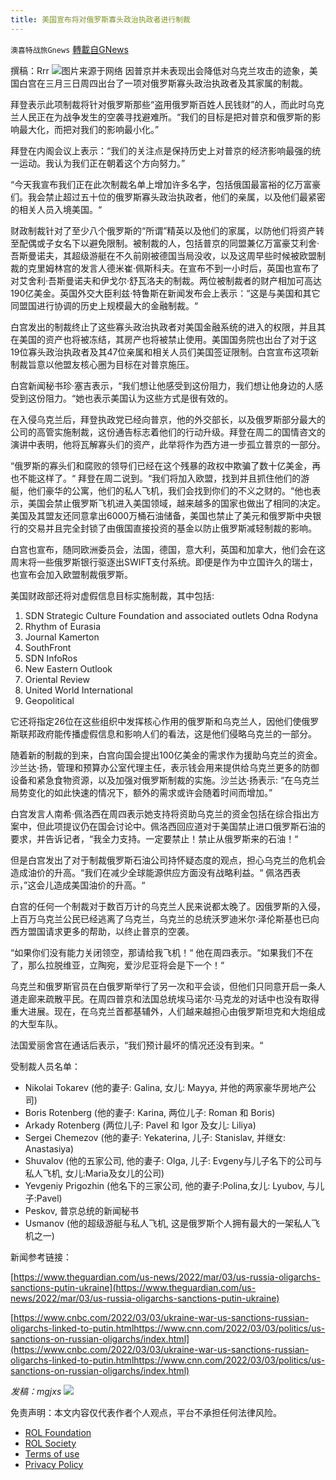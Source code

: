 ```yaml
---
title: 美国宣布将对俄罗斯寡头政治执政者进行制裁
---
```

`澳喜特战旅Gnews` [轉載自GNews](https://gnews.org/zh-hans/2104251/)

撰稿：Rrr
![](https://assets.gnews.org/wp-content/uploads/2022/03/402.jpg)图片来源于网络
因普京并未表现出会降低对乌克兰攻击的迹象，美国白宫在三月三日周四出台了一项对俄罗斯寡头政治执政者及其家属的制裁。

拜登表示此项制裁将针对俄罗斯那些“盗用俄罗斯百姓人民钱财”的人，而此时乌克兰人民正在为战争发生的空袭寻找避难所。“我们的目标是把对普京和俄罗斯的影响最大化，而把对我们的影响最小化。”

拜登在内阁会议上表示：“我们的关注点是保持历史上对普京的经济影响最强的统一运动。我认为我们正在朝着这个方向努力。”

“今天我宣布我们正在此次制裁名单上增加许多名字，包括俄国最富裕的亿万富豪们。我会禁止超过五十位的俄罗斯寡头政治执政者，他们的亲属，以及他们最紧密的相关人员入境美国。“

财政制裁针对了至少八个俄罗斯的“所谓”精英以及他们的家属，以防他们将资产转至配偶或子女名下以避免限制。被制裁的人，包括普京的同盟兼亿万富豪艾利舍·吾斯曼诺夫，其超级游艇在不久前刚被德国当局没收，以及这周早些时候被欧盟制裁的克里姆林宫的发言人德米崔·佩斯科夫。在宣布不到一小时后，英国也宣布了对艾舍利·吾斯曼诺夫和伊戈尔·舒瓦洛夫的制裁。两位被制裁者的财产相加可高达190亿美金。英国外交大臣利兹·特鲁斯在新闻发布会上表示：“这是与美国和其它同盟国进行协调的历史上规模最大的金融制裁。“

白宫发出的制裁终止了这些寡头政治执政者对美国金融系统的进入的权限，并且其在美国的资产也将被冻结，其房产也将被禁止使用。美国国务院也出台了对于这19位寡头政治执政者及其47位亲属和相关人员们美国签证限制。白宫宣布这项新制裁旨意以他盟友核心圈为目标在对普京施压。

白宫新闻秘书珍·塞吉表示，“我们想让他感受到这份阻力，我们想让他身边的人感受到这份阻力。“她也表示美国认为这些方式是很有效的。

在入侵乌克兰后，拜登执政党已经向普京，他的外交部长，以及俄罗斯部分最大的公司的高管实施制裁，这份通告标志着他们的行动升级。拜登在周二的国情咨文的演讲中表明，他将瓦解寡头们的资产，此举将作为西方进一步孤立普京的一部分。

“俄罗斯的寡头们和腐败的领导们已经在这个残暴的政权中欺骗了数十亿美金，再也不能这样了。“ 拜登在周二说到。“我们将加入欧盟，找到并且抓住他们的游艇，他们豪华的公寓，他们的私人飞机，我们会找到你们的不义之财的。“他也表示，美国会禁止俄罗斯飞机进入美国领域，越来越多的国家也做出了相同的决定。美国及其盟友还同意拿出6000万桶石油储备，美国也禁止了美元和俄罗斯中央银行的交易并且完全封锁了由俄国直接投资的基金以防止俄罗斯减轻制裁的影响。

白宫也宣布，随同欧洲委员会，法国，德国，意大利，英国和加拿大，他们会在这周末将一些俄罗斯银行驱逐出SWIFT支付系统。即便是作为中立国许久的瑞士，也宣布会加入欧盟制裁俄罗斯。

美国财政部还将对虚假信息目标实施制裁，其中包括:

1. SDN Strategic Culture Foundation and associated outlets Odna Rodyna
2. Rhythm of Eurasia
3. Journal Kamerton
4. SouthFront
5. SDN InfoRos
6. New Eastern Outlook
7. Oriental Review
8. United World International
9. Geopolitical


它还将指定26位在这些组织中发挥核心作用的俄罗斯和乌克兰人，因他们使俄罗斯联邦政府能传播虚假信息和影响人们的看法，这是他们侵略乌克兰的一部分。

随着新的制裁的到来，白宫向国会提出100亿美金的需求作为援助乌克兰的资金。沙兰达·扬，管理和预算办公室代理主任，表示钱会用来提供给乌克兰更多的防御设备和紧急食物资源，以及加强对俄罗斯制裁的实施。沙兰达·扬表示: “在乌克兰局势变化的如此快速的情况下，额外的需求或许会随着时间而增加。”

白宫发言人南希·佩洛西在周四表示她支持将资助乌克兰的资金包括在综合指出方案中，但此项提议仍在国会讨论中。佩洛西回应道对于美国禁止进口俄罗斯石油的要求，并告诉记者，“我全力支持。一定要禁止！禁止从俄罗斯来的石油！“

但是白宫发出了对于制裁俄罗斯石油公司持怀疑态度的观点，担心乌克兰的危机会造成油价的升高。“我们在减少全球能源供应方面没有战略利益。“ 佩洛西表示，”这会儿造成美国油价的升高。“

白宫的任何一个制裁对于数百万计的乌克兰人民来说都太晚了。因俄罗斯的入侵，上百万乌克兰公民已经逃离了乌克兰，乌克兰的总统沃罗迪米尔·泽伦斯基也已向西方盟国请求更多的帮助，以终止普京的空袭。

“如果你们没有能力关闭领空，那请给我飞机！“ 他在周四表示。“如果我们不在了，那么拉脱维亚，立陶宛，爱沙尼亚将会是下一个！“

乌克兰和俄罗斯官员在白俄罗斯举行了另一次和平会谈，但他们只同意开启一条人道走廊来疏散平民。在周四普京和法国总统埃马诺尔·马克龙的对话中也没有取得重大进展。现在，在乌克兰首都基辅外，人们越来越担心由俄罗斯坦克和大炮组成的大型车队。

法国爱丽舍宫在通话后表示，“我们预计最坏的情况还没有到来。“

受制裁人员名单：

- Nikolai Tokarev (他的妻子: Galina, 女儿: Mayya, 并他的两家豪华房地产公司)
- Boris Rotenberg (他的妻子: Karina, 两位儿子: Roman 和 Boris)
- Arkady Rotenberg (两位儿子: Pavel 和 Igor 及女儿: Liliya)
- Sergei Chemezov (他的妻子: Yekaterina, 儿子: Stanislav, 并继女: Anastasiya)
- Shuvalov (他的五家公司, 他的妻子: Olga, 儿子: Evgeny与儿子名下的公司与私人飞机, 女儿:Maria及女儿的公司)
- Yevgeniy Prigozhin (他名下的三家公司, 他的妻子:Polina,女儿: Lyubov, 与儿子:Pavel)
- Peskov, 普京总统的新闻秘书
- Usmanov (他的超级游艇与私人飞机, 这是俄罗斯个人拥有最大的一架私人飞机之一)


新闻参考链接：

[https://www.theguardian.com/us-news/2022/mar/03/us-russia-oligarchs-sanctions-putin-ukraine](https://www.theguardian.com/us-news/2022/mar/03/us-russia-oligarchs-sanctions-putin-ukraine)

[https://www.cnbc.com/2022/03/03/ukraine-war-us-sanctions-russian-oligarchs-linked-to-putin.htmlhttps://www.cnn.com/2022/03/03/politics/us-sanctions-on-russian-oligarchs/index.html](https://www.cnbc.com/2022/03/03/ukraine-war-us-sanctions-russian-oligarchs-linked-to-putin.htmlhttps://www.cnn.com/2022/03/03/politics/us-sanctions-on-russian-oligarchs/index.html)

*发稿：mgjxs*
![](https://assets.gnews.org/wp-content/uploads/2022/03/TUBIAO-X.jpg)
 

免责声明：本文内容仅代表作者个人观点，平台不承担任何法律风险。

- [ROL Foundation](https://rolfoundation.org/)
- [ROL Society](https://rolsociety.org/)
- [Terms of use](https://gnews.org/terms-of-use-3/)
- [Privacy Policy](https://gnews.org/privacy-policy/)

